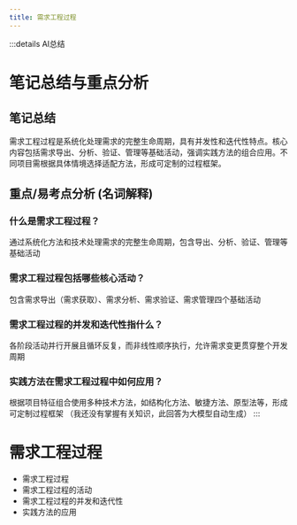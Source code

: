 ```yaml
---
title: 需求工程过程
---
```


:::details AI总结



# 笔记总结与重点分析
## 笔记总结
需求工程过程是系统化处理需求的完整生命周期，具有并发性和迭代性特点。核心内容包括需求导出、分析、验证、管理等基础活动，强调实践方法的组合应用。不同项目需根据具体情境选择适配方法，形成可定制的过程框架。

## 重点/易考点分析 (名词解释)

### 什么是需求工程过程？
通过系统化方法和技术处理需求的完整生命周期，包含导出、分析、验证、管理等基础活动

### 需求工程过程包括哪些核心活动？
包含需求导出（需求获取）、需求分析、需求验证、需求管理四个基础活动

### 需求工程过程的并发和迭代性指什么？
各阶段活动并行开展且循环反复，而非线性顺序执行，允许需求变更贯穿整个开发周期

### 实践方法在需求工程过程中如何应用？
根据项目特征组合使用多种技术方法，如结构化方法、敏捷方法、原型法等，形成可定制过程框架
（我还没有掌握有关知识，此回答为大模型自动生成）
:::
# 需求工程过程 
- 需求工程过程
- 需求工程过程的活动
- 需求工程过程的并发和迭代性
- 实践方法的应用

